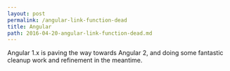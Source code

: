 ```yaml
---
layout: post
permalink: /angular-link-function-dead
title: Angular
path: 2016-04-20-angular-link-function-dead.md
---
```


Angular 1.x is paving the way towards Angular 2, and doing some fantastic cleanup work and refinement in the meantime.